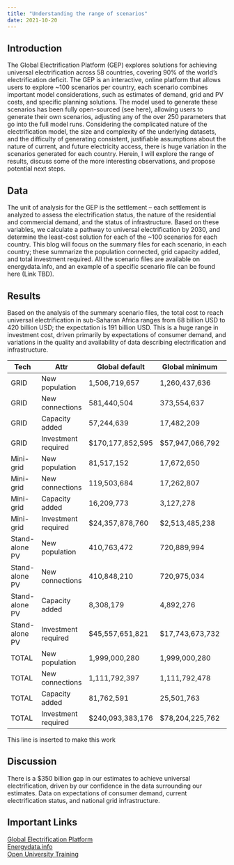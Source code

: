 ```yaml
---
title: "Understanding the range of scenarios"
date: 2021-10-20
---
```

## Introduction
The Global Electrification Platform (GEP) explores solutions for achieving universal electrification across 58 countries, covering 90% of the world’s electrification deficit. The GEP is an interactive, online platform that allows users to explore ~100 scenarios per country, each scenario combines important model considerations, such as estimates of demand, grid and PV costs, and specific planning solutions. The model used to generate these scenarios has been fully open-sourced (see here), allowing users to generate their own scenarios, adjusting any of the over 250 parameters that go into the full model runs.
Considering the complicated nature of the electrification model, the size and complexity of the underlying datasets, and the difficulty of generating consistent, justifiable assumptions about the nature of current, and future electricity access, there is huge variation in the scenarios generated for each country. Herein, I will explore the range of results, discuss some of the more interesting observations, and propose potential next steps.
## Data
The unit of analysis for the GEP is the settlement – each settlement is analyzed to assess the electrification status, the nature of the residential and commercial demand, and the status of infrastructure. Based on these variables, we calculate a pathway to universal electrification by 2030, and determine the least-cost solution for each of the ~100 scenarios for each country. This blog will focus on the summary files for each scenario, in each country; these summarize the population connected, grid capacity added, and total investment required. All the scenario files are available on energydata.info, and an example of a specific scenario file can be found here (Link TBD).
## Results
Based on the analysis of the summary scenario files, the total cost to reach universal electrification in sub-Saharan Africa ranges from 68 billion USD to 420 billion USD; the expectation is 191 billion USD. This is a huge range in investment cost, driven primarily by expectations of consumer demand, and variations in the quality and availability of data describing electrification and infrastructure.  

| Tech           | Attr                | Global default   | Global minimum  | Global maximum   | Africa default   | Africa minimum  | Africa maximum   |
| -------------- | ------------------- | ---------------- | --------------- | ---------------- | ---------------- | --------------- | ---------------- |
| GRID           | New population      | 1,506,719,657	  | 1,260,437,636   | 1,767,397,759    | 1,004,639,409    | 1,243,517,257   | 832,727,551      |
| GRID           | New connections     | 581,440,504      | 373,554,637     | 646,951,394      | 457,999,143      | 309,573,879     | 516,116,461      |
| GRID           | Capacity added      | 57,244,639       | 17,482,209      | 109,812,310      | 46,623,654       | 15,460,311      | 98,155,576       |
| GRID           | Investment required | $170,177,852,595 | $57,947,066,792 | $339,042,843,022 | $136,427,016,442 | $50,411,463,892 | $294,971,404,507 |
| Mini-grid      | New population      | 81,517,152       | 17,672,650      | 119,009,965      | 67,832,033       | 103,752,600     | 17,161,845       |
| Mini-grid      | New connections     | 119,503,684      | 17,262,807      | 350,524,856      | 90,909,005       | 16,752,002      | 306,126,278      |
| Mini-grid      | Capacity added      | 16,209,773       | 3,127,278       | 64,069,051       | 11,014,143       | 3,033,988       | 56,089,735       |
| Mini-grid      | Investment required | $24,357,878,760  | $2,513,485,238  | $95,449,693,792  | $16,248,570,907  | $2,421,939,324  | $83,678,398,290  |
| Stand-alone PV | New population      | 410,763,472      | 720,889,994     | 112,592,556      | 376,053,838      | 101,255,423     | 598,635,884      |
| Stand-alone PV | New connections     | 410,848,210      | 720,975,034     | 114,317,319      | 376,138,577      | 598,720,924     | 102,805,157      |
| Stand-alone PV | Capacity added      | 8,308,179        | 4,892,276       | 10,360,728       | 6,859,632        | 4,347,625       | 9,256,529        |
| Stand-alone PV | Investment required | $45,557,651,821  | $17,743,673,732 | $46,500,203,084  | $38,709,714,112  | $15,571,331,603 | $41,515,795,702  |
| TOTAL          | New population      | 1,999,000,280    | 1,999,000,280   | 1,999,000,280    | 1,448,525,280    | 1,448,525,280   | 1,448,525,280    |
| TOTAL          | New connections     | 1,111,792,397    | 1,111,792,478   | 1,111,793,568    | 925,046,725      | 925,046,806     | 925,047,896      |
| TOTAL          | Capacity added      | 81,762,591       | 25,501,763      | 184,242,089      | 64,497,428       | 22,841,925      | 163,501,839      |
| TOTAL          | Investment required | $240,093,383,176 | $78,204,225,762 | $480,992,739,898 | $191,385,301,460 | $68,404,734,820 | $420,165,598,499 |

This line is inserted to make this work

## Discussion
There is a $350 billion gap in our estimates to achieve universal electrification, driven by our confidence in the data surrounding our estimates. Data on expectations of consumer demand, current electrification status, and national grid infrastructure. 
## Important Links
[Global Electrification Platform](https://electrifynow.energydata.info/)  
[Energydata.info](https://energydata.info/dataset?q=Global+Electrification+Platform)  
[Open University Training](https://www.open.edu/openlearncreate/course/view.php?id=6816)
